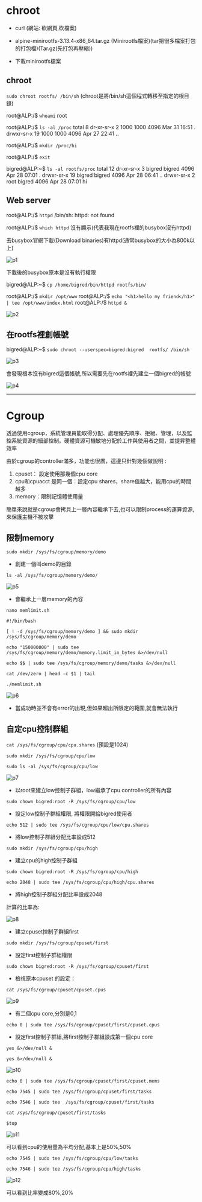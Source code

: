 # **chroot**

* curl (網站: 砍網頁,砍檔案)

* alpine-minirootfs-3.13.4-x86_64.tar.gz
(Minirootfs檔案)(tar把很多檔案打包的打包檔)(Tar.gz(先打包再壓縮))

* 下載minirootfs檔案

## **chroot**

`sudo chroot rootfs/ /bin/sh` (chroot是將/bin/sh這個程式轉移至指定的根目錄)

root@ALP:/$ `whoami`
root

root@ALP:/$ `ls -al /proc`
total 8
dr-xr-sr-x    2 1000     1000          4096 Mar 31 16:51 .
drwxr-sr-x   19 1000     1000          4096 Apr 27 22:41 ..

root@ALP:/$ `mkdir /proc/hi`
 
root@ALP:/$ `exit`

bigred@ALP:~$ `ls -al rootfs/proc`
total 12
dr-xr-sr-x  3 bigred bigred 4096 Apr 28 07:01 .
drwxr-sr-x 19 bigred bigred 4096 Apr 28 06:41 ..
drwxr-sr-x  2 root   bigred 4096 Apr 28 07:01 hi

## **Web server**

root@ALP:/$ `httpd`
/bin/sh: httpd: not found

root@ALP:/$ `which httpd`
沒有顯示(代表我現在rootfs裡的busybox沒有httpd)

去busybox官網下載(Download binaries)有httpd(通常busybox的大小為800k以上)

![p1](https://i.imgur.com/G8eFVjW.png)

下載後的busybox原本是沒有執行權限

bigred@ALP:~$ `cp /home/bigred/bin/httpd rootfs/bin/`

root@ALP:/$ `mkdir /opt/www`
root@ALP:/$ `echo "<h1>hello my friend</h1>" | tee /opt/www/index.html`
root@ALP:/$ `httpd &`

![p2](https://i.imgur.com/2tf3wQ5.png)

## **在rootfs裡創帳號**

bigred@ALP:~$ `sudo chroot --userspec=bigred:bigred  rootfs/ /bin/sh`

![p3](https://i.imgur.com/hDXmePL.png)

會發現根本沒有bigred這個帳號,所以需要先在rootfs裡先建立一個bigred的帳號

![p4](https://i.imgur.com/0v0EpDi.png)

----------------------------------

# **Cgroup**

透過使用cgroup，系統管理員能取得分配、處理優先順序、拒絕、管理，以及監控系統資源的細部控制。硬體資源可機敏地分配於工作與使用者之間，並提昇整體效率

由於cgroup的controller滿多，功能也很廣，這邊只針對幾個做說明 : 

1. cpuset： 設定使用那幾個cpu core
2. cpu和cpuacct 是同一個：設定cpu shares，share值越大，能用cpu的時間越多
3. memory：限制記憶體使用量

簡單來說就是cgroup會拷貝上一層內容繼承下去,也可以限制process的運算資源,來保護主機不被攻擊

## **限制memory**

`sudo mkdir /sys/fs/cgroup/memory/demo`

* 創建一個叫demo的目錄

`ls -al /sys/fs/cgroup/memory/demo/`

![p5](https://i.imgur.com/QTMYNsF.png)

* 會繼承上一層memory的內容

`nano memlimit.sh` 

```
#!/bin/bash

[ ! -d /sys/fs/cgroup/memory/demo ] && sudo mkdir /sys/fs/cgroup/memory/demo

echo "150000000" | sudo tee /sys/fs/cgroup/memory/demo/memory.limit_in_bytes &>/dev/null

echo $$ | sudo tee /sys/fs/cgroup/memory/demo/tasks &>/dev/null

cat /dev/zero | head -c $1 | tail
```

`./memlimit.sh`

![p6](https://i.imgur.com/XQJOEBj.png)

* 當成功時並不會有error的出現,但如果超出所限定的範圍,就會無法執行

## **自定cpu控制群組**

`cat /sys/fs/cgroup/cpu/cpu.shares` (預設是1024)

`sudo mkdir /sys/fs/cgroup/cpu/low`

`sudo ls -al /sys/fs/cgroup/cpu/low`

![p7](https://i.imgur.com/KI48caC.png)

* 以root來建立low控制子群組，low繼承了cpu controller的所有內容

`sudo chown bigred:root -R /sys/fs/cgroup/cpu/low`

* 設定low控制子群組權限, 將權限開給bigred使用者

`echo 512 | sudo tee /sys/fs/cgroup/cpu/low/cpu.shares`

* 將low控制子群組分配比率設成512

`sudo mkdir /sys/fs/cgroup/cpu/high`

* 建立cpu的high控制子群組

`sudo chown bigred:root -R /sys/fs/cgroup/cpu/high`

`echo 2048 | sudo tee /sys/fs/cgroup/cpu/high/cpu.shares`

* 將high控制子群組分配比率設成2048

計算的比率為:

![p8](https://i.imgur.com/zxHFQvG.png)

* 建立cpuset控制子群組first

`sudo mkdir /sys/fs/cgroup/cpuset/first`

* 設定first控制子群組權限

`sudo chown bigred:root -R /sys/fs/cgroup/cpuset/first`

* 檢視原本cpuset 的設定：

`cat /sys/fs/cgroup/cpuset/cpuset.cpus`

![p9](https://i.imgur.com/ijG2wVR.png)

* 有二個cpu core,分別是0,1

`echo 0 | sudo tee /sys/fs/cgroup/cpuset/first/cpuset.cpus`

* 設定first控制子群組,將first控制子群組設成第一個cpu core

`yes &>/dev/null &`

`yes &>/dev/null &`

![p10](https://i.imgur.com/ke61ud4.png)




`echo 0 | sudo tee /sys/fs/cgroup/cpuset/first/cpuset.mems`

`echo 7545 | sudo tee /sys/fs/cgroup/cpuset/first/tasks`

`echo 7546 | sudo tee  /sys/fs/cgroup/cpuset/first/tasks`

`cat /sys/fs/cgroup/cpuset/first/tasks`

`$top`

![p11](https://i.imgur.com/V07CFVK.png)

可以看到cpu的使用量為平均分配,基本上是50%,50%

`echo 7545 | sudo tee /sys/fs/cgroup/cpu/low/tasks`


`echo 7546 | sudo tee /sys/fs/cgroup/cpu/high/tasks`

![p12](https://i.imgur.com/wQ9qGeA.jpg)

可以看到比率變成80%,20%